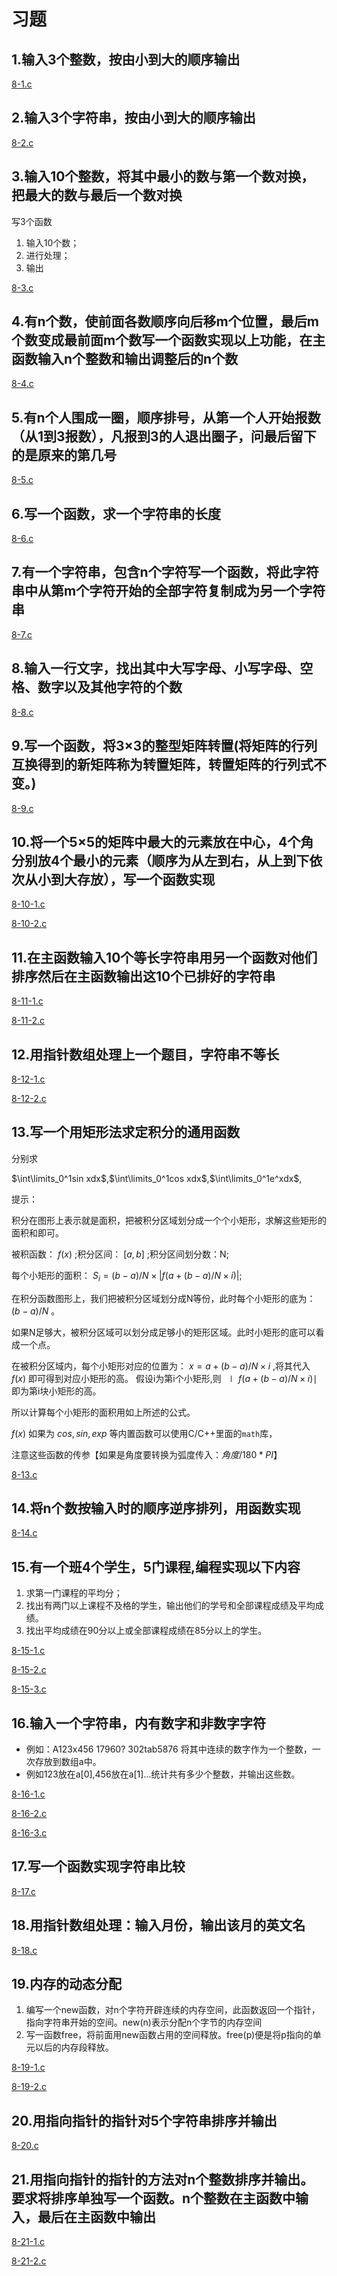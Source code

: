 # 习题

## 1.输入3个整数，按由小到大的顺序输出

[8-1.c](xt8-1.c)

## 2.输入3个字符串，按由小到大的顺序输出

[8-2.c](xt8-2.c)

## 3.输入10个整数，将其中最小的数与第一个数对换，把最大的数与最后一个数对换

写3个函数

1. 输入10个数；
2. 进行处理；
3. 输出

[8-3.c](xt8-3.c)

## 4.有n个数，使前面各数顺序向后移m个位置，最后m个数变成最前面m个数写一个函数实现以上功能，在主函数输入n个整数和输出调整后的n个数

[8-4.c](xt8-4.c)

## 5.有n个人围成一圈，顺序排号，从第一个人开始报数（从1到3报数），凡报到3的人退出圈子，问最后留下的是原来的第几号

[8-5.c](xt8-5.c)

## 6.写一个函数，求一个字符串的长度

[8-6.c](xt8-6.c)

## 7.有一个字符串，包含n个字符写一个函数，将此字符串中从第m个字符开始的全部字符复制成为另一个字符串

[8-7.c](xt8-7.c)

## 8.输入一行文字，找出其中大写字母、小写字母、空格、数字以及其他字符的个数

[8-8.c](xt8-8.c)

## 9.写一个函数，将3×3的整型矩阵转置(将矩阵的行列互换得到的新矩阵称为转置矩阵，转置矩阵的行列式不变。)

[8-9.c](xt8-9.c)

## 10.将一个5×5的矩阵中最大的元素放在中心，4个角分别放4个最小的元素（顺序为从左到右，从上到下依次从小到大存放），写一个函数实现

[8-10-1.c](xt8-10-1.c)

[8-10-2.c](xt8-10-2.c)

## 11.在主函数输入10个等长字符串用另一个函数对他们排序然后在主函数输出这10个已排好的字符串

[8-11-1.c](xt8-11-1.c)

[8-11-2.c](xt8-11-2.c)

## 12.用指针数组处理上一个题目，字符串不等长

[8-12-1.c](xt8-12-1.c)

[8-12-2.c](xt8-12-2.c)

## 13.写一个用矩形法求定积分的通用函数

分别求

$\int\limits_0^1sin xdx$,$\int\limits_0^1cos xdx$,$\int\limits_0^1e^xdx$,

提示：

积分在图形上表示就是面积，把被积分区域划分成一个个小矩形，求解这些矩形的面积和即可。

被积函数： $f(x)$ ;积分区间： $[a,b]$ ;积分区间划分数：N;

每个小矩形的面积： $S_i = (b-a)/N\times|f(a+(b-a)/N\times i)|$;

在积分函数图形上，我们把被积分区域划分成N等份，此时每个小矩形的底为： $(b-a)/N$ 。

如果N足够大，被积分区域可以划分成足够小的矩形区域。此时小矩形的底可以看成一个点。

在被积分区域内，每个小矩形对应的位置为： $x=a+(b-a)/N\times i$ ,将其代入 $f(x)$ 即可得到对应小矩形的高。
假设i为第i个小矩形,则 $∣f(a+(b-a)/N\times i)∣$ 即为第i块小矩形的高。

所以计算每个小矩形的面积用如上所述的公式。

$f(x)$ 如果为 $cos,sin,exp$ 等内置函数可以使用C/C++里面的`math`库，

注意这些函数的传参【如果是角度要转换为弧度传入：$角度/180*PI$】

[8-13.c](xt8-13.c)

## 14.将n个数按输入时的顺序逆序排列，用函数实现

[8-14.c](xt8-14.c)

## 15.有一个班4个学生，5门课程,编程实现以下内容

1. 求第一门课程的平均分；
2. 找出有两门以上课程不及格的学生，输出他们的学号和全部课程成绩及平均成绩。
3. 找出平均成绩在90分以上或全部课程成绩在85分以上的学生。

[8-15-1.c](xt8-15-1.c)

[8-15-2.c](xt8-15-2.c)

[8-15-3.c](xt8-15-3.c)

## 16.输入一个字符串，内有数字和非数字字符

* 例如：A123x456 17960? 302tab5876 将其中连续的数字作为一个整数，一次存放到数组a中。
* 例如123放在a[0],456放在a[1]...统计共有多少个整数，并输出这些数。
  
[8-16-1.c](xt8-16-1.c)

[8-16-2.c](xt8-16-2.c)

[8-16-3.c](xt8-16-3.c)

## 17.写一个函数实现字符串比较

[8-17.c](xt8-17.c)

## 18.用指针数组处理：输入月份，输出该月的英文名

[8-18.c](xt8-18.c)

## 19.内存的动态分配

1. 编写一个new函数，对n个字符开辟连续的内存空间，此函数返回一个指针，指向字符串开始的空间。new(n)表示分配n个字节的内存空间
2. 写一函数free，将前面用new函数占用的空间释放。free(p)便是将p指向的单元以后的内存段释放。
  
[8-19-1.c](xt8-19-1.c)

[8-19-2.c](xt8-19-2.c)

## 20.用指向指针的指针对5个字符串排序并输出

[8-20.c](xt8-20.c)

## 21.用指向指针的指针的方法对n个整数排序并输出。要求将排序单独写一个函数。n个整数在主函数中输入，最后在主函数中输出

[8-21-1.c](xt8-21-1.c)

[8-21-2.c](xt8-21-2.c)
